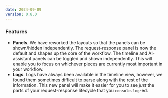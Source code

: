 ```yaml
---
date: 2024-09-09
version: 0.8.0
---
```


### Features

- **Panels**. We have reworked the layouts so that the panels can be shown/hidden independently. The request-response panel is now the default and shapes up the core of the workflow. The timeline and AI-assistant panels can be toggled and shown independently. This will enable you to focus on whichever pieces are currently most important in your workflow.
- **Logs**. Logs have always been available in the timeline view, however, we found them sometimes difficult to parse along with the rest of the information. This new panel will make it easier for you to see _just_ the parts of your request-response lifecycle that you `console.log`-ed.
